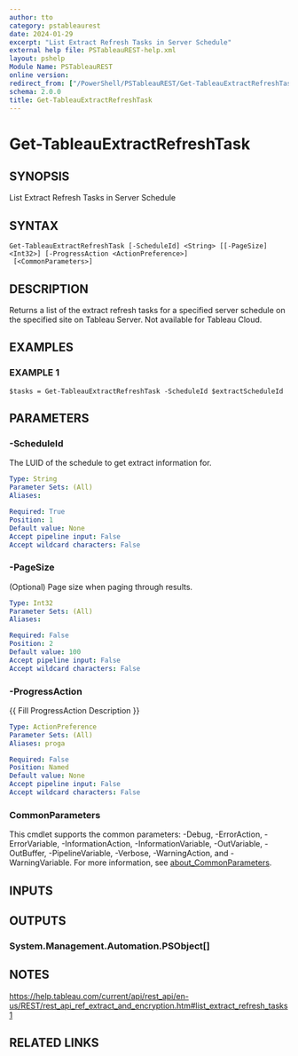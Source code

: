 ```yaml
---
author: tto
category: pstableaurest
date: 2024-01-29
excerpt: "List Extract Refresh Tasks in Server Schedule"
external help file: PSTableauREST-help.xml
layout: pshelp
Module Name: PSTableauREST
online version:
redirect_from: ["/PowerShell/PSTableauREST/Get-TableauExtractRefreshTask/", "/PowerShell/PSTableauREST/get-tableauextractrefreshtask/", "/PowerShell/get-tableauextractrefreshtask/"]
schema: 2.0.0
title: Get-TableauExtractRefreshTask
---
```


# Get-TableauExtractRefreshTask

## SYNOPSIS
List Extract Refresh Tasks in Server Schedule

## SYNTAX

```
Get-TableauExtractRefreshTask [-ScheduleId] <String> [[-PageSize] <Int32>] [-ProgressAction <ActionPreference>]
 [<CommonParameters>]
```

## DESCRIPTION
Returns a list of the extract refresh tasks for a specified server schedule on the specified site on Tableau Server.
Not available for Tableau Cloud.

## EXAMPLES

### EXAMPLE 1
```
$tasks = Get-TableauExtractRefreshTask -ScheduleId $extractScheduleId
```

## PARAMETERS

### -ScheduleId
The LUID of the schedule to get extract information for.

```yaml
Type: String
Parameter Sets: (All)
Aliases:

Required: True
Position: 1
Default value: None
Accept pipeline input: False
Accept wildcard characters: False
```

### -PageSize
(Optional) Page size when paging through results.

```yaml
Type: Int32
Parameter Sets: (All)
Aliases:

Required: False
Position: 2
Default value: 100
Accept pipeline input: False
Accept wildcard characters: False
```

### -ProgressAction
{{ Fill ProgressAction Description }}

```yaml
Type: ActionPreference
Parameter Sets: (All)
Aliases: proga

Required: False
Position: Named
Default value: None
Accept pipeline input: False
Accept wildcard characters: False
```

### CommonParameters
This cmdlet supports the common parameters: -Debug, -ErrorAction, -ErrorVariable, -InformationAction, -InformationVariable, -OutVariable, -OutBuffer, -PipelineVariable, -Verbose, -WarningAction, and -WarningVariable. For more information, see [about_CommonParameters](http://go.microsoft.com/fwlink/?LinkID=113216).

## INPUTS

## OUTPUTS

### System.Management.Automation.PSObject[]
## NOTES
https://help.tableau.com/current/api/rest_api/en-us/REST/rest_api_ref_extract_and_encryption.htm#list_extract_refresh_tasks1

## RELATED LINKS

